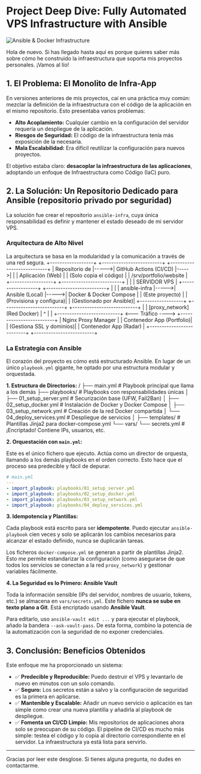 # Project Deep Dive: Fully Automated VPS Infrastructure with Ansible

![Ansible & Docker Infrastructure](https://img.shields.io/badge/Project-Ansible%20%26%20Docker%20Infrastructure-blue?style=for-the-badge&logo=ansible)

Hola de nuevo. Si has llegado hasta aquí es porque quieres saber más sobre cómo he construido la infraestructura que soporta mis proyectos personales. ¡Vamos al lío!

## 1. El Problema: El Monolito de Infra-App

En versiones anteriores de mis proyectos, caí en una práctica muy común: mezclar la definición de la infraestructura con el código de la aplicación en el mismo repositorio. Esto presentaba varios problemas:

-   **Alto Acoplamiento:** Cualquier cambio en la configuración del servidor requería un despliegue de la aplicación.
-   **Riesgos de Seguridad:** El código de la infraestructura tenía más exposición de la necesaria.
-   **Mala Escalabilidad:** Era difícil reutilizar la configuración para nuevos proyectos.

El objetivo estaba claro: **desacoplar la infraestructura de las aplicaciones**, adoptando un enfoque de Infraestructura como Código (IaC) puro.

## 2. La Solución: Un Repositorio Dedicado para Ansible (repositorio privado por seguridad)

La solución fue crear el repositorio `ansible-infra`, cuya única responsabilidad es definir y mantener el estado deseado de mi servidor VPS.

### Arquitectura de Alto Nivel

La arquitectura se basa en la modularidad y la comunicación a través de una red segura.
+------------------+ +-------------------------+ +---------------------------+
| Repositorio de |----->| GitHub Actions (CI/CD) |----->| |
| Aplicación (Web) | | (Solo copia el código) | | /srv/portfolio/website |
+------------------+ +-------------------------+ | |
| SERVIDOR VPS |
+------------------+ +-------------------------+ | |
| ansible-infra |----->| Ansible (Local) |----->| Docker & Docker Compose |
| (Este proyecto) | | (Provisiona y configura)| | (Gestionado por Ansible)|
+------------------+ +-------------------------+ +---------------------------+
|
| [proxy_network] (Red Docker)
| ^
| |
+--------------------------+ <--- Tráfico ----> +-------------------------+
| Nginx Proxy Manager | | Contenedor App (Portfolio)|
| (Gestiona SSL y dominios)| | Contenedor App (Radar) |
+--------------------------+ +-------------------------+


### La Estrategia con Ansible

El corazón del proyecto es cómo está estructurado Ansible. En lugar de un único `playbook.yml` gigante, he optado por una estructura modular y orquestada.

**1. Estructura de Directorios:**
/
├── main.yml # Playbook principal que llama a los demás
├── playbooks/ # Playbooks con responsabilidades únicas
│ ├── 01_setup_server.yml # Securización base (UFW, Fail2Ban)
│ ├── 02_setup_docker.yml # Instalación de Docker y Docker Compose
│ ├── 03_setup_network.yml # Creación de la red Docker compartida
│ └── 04_deploy_services.yml # Despliegue de servicios
│
├── templates/ # Plantillas Jinja2 para docker-compose.yml
└── vars/
└── secrets.yml # ¡Encriptado! Contiene IPs, usuarios, etc.

**2. Orquestación con `main.yml`:**

Este es el único fichero que ejecuto. Actúa como un director de orquesta, llamando a los demás playbooks en el orden correcto. Esto hace que el proceso sea predecible y fácil de depurar.

```yaml
# main.yml
---
- import_playbook: playbooks/01_setup_server.yml
- import_playbook: playbooks/02_setup_docker.yml
- import_playbook: playbooks/03_setup_network.yml
- import_playbook: playbooks/04_deploy_services.yml
```

**3. Idempotencia y Plantillas:**

Cada playbook está escrito para ser **idempotente**. Puedo ejecutar `ansible-playbook` cien veces y solo se aplicarán los cambios necesarios para alcanzar el estado definido, nunca se duplicarán tareas.

Los ficheros `docker-compose.yml` se generan a partir de plantillas Jinja2. Esto me permite estandarizar la configuración (como asegurarse de que todos los servicios se conectan a la red `proxy_network`) y gestionar variables fácilmente.

**4. La Seguridad es lo Primero: Ansible Vault**

Toda la información sensible (IPs del servidor, nombres de usuario, tokens, etc.) se almacena en `vars/secrets.yml`. Este fichero **nunca se sube en texto plano a Git**. Está encriptado usando **Ansible Vault**.

Para editarlo, uso `ansible-vault edit ...` y para ejecutar el playbook, añado la bandera `--ask-vault-pass`. De esta forma, combino la potencia de la automatización con la seguridad de no exponer credenciales.

## 3. Conclusión: Beneficios Obtenidos

Este enfoque me ha proporcionado un sistema:

-   ✅ **Predecible y Reproducible:** Puedo destruir el VPS y levantarlo de nuevo en minutos con un solo comando.
-   ✅ **Seguro:** Los secretos están a salvo y la configuración de seguridad es la primera en aplicarse.
-   ✅ **Mantenible y Escalable:** Añadir un nuevo servicio o aplicación es tan simple como crear una nueva plantilla y añadirla al playbook de despliegue.
-   ✅ **Fomenta un CI/CD Limpio:** Mis repositorios de aplicaciones ahora solo se preocupan de su código. El pipeline de CI/CD es mucho más simple: testea el código y lo copia al directorio correspondiente en el servidor. La infraestructura ya está lista para servirlo.

---
Gracias por leer este desglose. Si tienes alguna pregunta, no dudes en contactarme.
